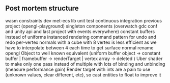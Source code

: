 ## Post mortem structure

wasm constraints
dev met-ecs lib
unit test
continuous integration
previous project (opengl-playground)
singleton components (overwatch gdc conf and unity api and last project with events everywhere)
constant buffers instead of uniforms
instanced rendering
command pattern for undo and redo
per-vertex normals with a cube with 8 vertex is less efficient as we have to interpolate between 4 each time to get surface normal
rename opengl Object to well known equivalent (uniform buffer object -> constant buffer | framebuffer -> renderTarget | vertex array -> deleted )
Uber shader to make only one pass instead of multiple with lots of binding and unbinding (measure performance gain)
Render target with ints are a pain to use (unknown values, clear different, etc), so cast entities to float to improve it
